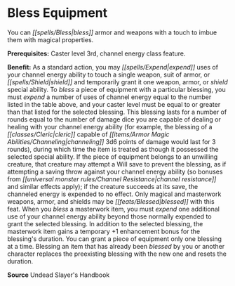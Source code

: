 ﻿---
cssclass: [feats]

---
# Bless Equipment

You can _[[spells/Bless|bless]]_ armor and weapons with a touch to imbue them with magical properties.

**Prerequisites:** Caster level 3rd, channel energy class feature.

**Benefit:** As a standard action, you may _[[spells/Expend|expend]]_ uses of your channel energy ability to touch a single weapon, suit of armor, or _[[spells/Shield|shield]]_ and temporarily grant it one weapon, armor, or _shield_ special ability. To _bless_ a piece of equipment with a particular blessing, you must _expend_ a number of uses of channel energy equal to the number listed in the table above, and your caster level must be equal to or greater than that listed for the selected blessing. This blessing lasts for a number of rounds equal to the number of damage dice you are capable of dealing or healing with your channel energy ability (for example, the blessing of a _[[classes/Cleric|cleric]]_ capable of _[[items/Armor Magic Abilities/Channeling|channeling]]_ 3d6 points of damage would last for 3 rounds), during which time the item is treated as though it possessed the selected special ability. If the piece of equipment belongs to an unwilling creature, that creature may attempt a Will save to prevent the blessing, as if attempting a saving throw against your channel energy ability (so bonuses from _[[universal monster rules/Channel Resistance|channel resistance]]_ and similar effects apply); if the creature succeeds at its save, the channeled energy is expended to no effect. Only magical and masterwork weapons, armor, and shields may be _[[feats/Blessed|blessed]]_ with this feat. When you _bless_ a masterwork item, you must _expend_ one additional use of your channel energy ability beyond those normally expended to grant the selected blessing. In addition to the selected blessing, the masterwork item gains a temporary +1 enhancement bonus for the blessing's duration. You can grant a piece of equipment only one blessing at a time. Blessing an item that has already been _blessed_ by you or another character replaces the preexisting blessing with the new one and resets the duration.

**Source** Undead Slayer's Handbook